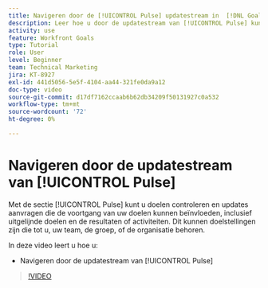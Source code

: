 ```yaml
---
title: Navigeren door de [!UICONTROL Pulse] updatestream in  [!DNL Goals]
description: Leer hoe u door de updatestream van [!UICONTROL Pulse] kunt navigeren in [!DNL   Doelen].
activity: use
feature: Workfront Goals
type: Tutorial
role: User
level: Beginner
team: Technical Marketing
jira: KT-8927
exl-id: 441d5056-5e5f-4104-aa44-321fe0da9a12
doc-type: video
source-git-commit: d17df7162ccaab6b62db34209f50131927c0a532
workflow-type: tm+mt
source-wordcount: '72'
ht-degree: 0%

---
```


# Navigeren door de updatestream van [!UICONTROL Pulse]

Met de sectie [!UICONTROL Pulse] kunt u doelen controleren en updates aanvragen die de voortgang van uw doelen kunnen beïnvloeden, inclusief uitgelijnde doelen en de resultaten of activiteiten. Dit kunnen doelstellingen zijn die tot u, uw team, de groep, of de organisatie behoren.

In deze video leert u hoe u:

* Navigeren door de updatestream van [!UICONTROL Pulse]

>[!VIDEO](https://video.tv.adobe.com/v/335199/?quality=12&learn=on&enablevpops)
